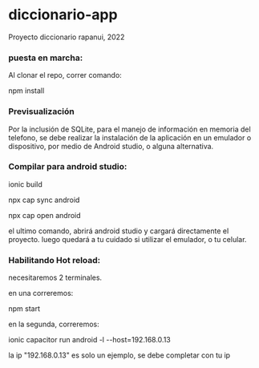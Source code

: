 # diccionario-app
Proyecto diccionario rapanui, 2022


### puesta en marcha:

Al clonar  el repo, correr comando:

  npm install
  
### Previsualización

 Por la inclusión de SQLite, para el manejo de información en memoria del telefono, se debe realizar la 
instalación de la aplicación en un emulador o dispositivo, por medio de Android studio, o alguna alternativa.

### Compilar para android studio:

  ionic build
  
  npx cap sync android
  
  npx cap open android
  
  el ultimo comando, abrirá android studio y cargará directamente el proyecto. luego quedará a tu cuidado si utilizar el 
 emulador, o tu celular.
 
### Habilitando Hot reload:

  necesitaremos 2 terminales.
  
  en una correremos:
  
  npm start
  
  en la segunda, correremos:
  
  ionic capacitor run android -l --host=192.168.0.13
  
  la ip "192.168.0.13" es solo un ejemplo, se debe completar con tu ip
  
  
  
  
